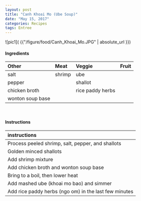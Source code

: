 ```yaml
---
layout: post
title: "Canh Khoai Mo (Ube Soup)"
date: "May 15, 2017"
categories: Recipes
tags: Entree
---
```




![pic1]( {{"/figure/food/Canh_Khoai_Mo.JPG" | absolute_url }})




#### Ingredients

<table class = "presenttab">
 <thead>
  <tr>
   <th style="text-align:left;"> Other </th>
   <th style="text-align:left;"> Meat </th>
   <th style="text-align:left;"> Veggie </th>
   <th style="text-align:left;"> Fruit </th>
  </tr>
 </thead>
<tbody>
  <tr>
   <td style="text-align:left;"> salt </td>
   <td style="text-align:left;"> shrimp </td>
   <td style="text-align:left;"> ube </td>
   <td style="text-align:left;">  </td>
  </tr>
  <tr>
   <td style="text-align:left;"> pepper </td>
   <td style="text-align:left;">  </td>
   <td style="text-align:left;"> shallot </td>
   <td style="text-align:left;">  </td>
  </tr>
  <tr>
   <td style="text-align:left;"> chicken broth </td>
   <td style="text-align:left;">  </td>
   <td style="text-align:left;"> rice paddy herbs </td>
   <td style="text-align:left;">  </td>
  </tr>
  <tr>
   <td style="text-align:left;"> wonton soup base </td>
   <td style="text-align:left;">  </td>
   <td style="text-align:left;">  </td>
   <td style="text-align:left;">  </td>
  </tr>
</tbody>
</table>

<br>

#### Instructions

<table class = "presenttabnoh">
 <thead>
  <tr>
   <th style="text-align:left;"> instructions </th>
  </tr>
 </thead>
<tbody>
  <tr>
   <td style="text-align:left;"> Process peeled shrimp, salt, pepper, and shallots </td>
  </tr>
  <tr>
   <td style="text-align:left;"> Golden minced shallots </td>
  </tr>
  <tr>
   <td style="text-align:left;"> Add shrimp mixture </td>
  </tr>
  <tr>
   <td style="text-align:left;"> Add chicken broth and wonton soup base </td>
  </tr>
  <tr>
   <td style="text-align:left;"> Bring to a boil, then lower heat </td>
  </tr>
  <tr>
   <td style="text-align:left;"> Add mashed ube (khoai mo bao) and simmer </td>
  </tr>
  <tr>
   <td style="text-align:left;"> Add rice paddy herbs (ngo om) in the last few minutes </td>
  </tr>
</tbody>
</table>

